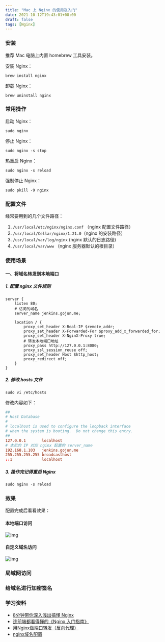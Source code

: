 ```yaml
---
title: "Mac 上 Nginx 的使用及入门"
date: 2021-10-12T19:43:01+08:00
draft: false
tags: [Nginx]
---
```


### 安装

推荐 Mac 电脑上内置 homebrew 工具安装。

安装 Nginx：

``brew install nginx``

卸载 Nginx：

``brew uninstall nginx``

### 常用操作

启动 Nginx：

``sudo nginx``

停止 Nginx：

``sudo nginx -s stop``

热重启 Nginx：

``sudo nginx -s reload``

强制停止 Nginx：

``sudo pkill -9 nginx``

### 配置文件

经常要用到的几个文件路径：

1. ``/usr/local/etc/nginx/nginx.conf`` （nginx 配置文件路径）
2. ``/usr/local/Cellar/nginx/1.21.0``（nginx 的安装路径）
3. ``/usr/local/var/log/nginx`` (nginx 默认的日志路径)
4. ``/usr/local/var/www`` （nginx 服务器默认的根目录）

### 使用场景

#### 一、将域名转发到本地端口

##### 1. 配置 nginx 文件规则

```
server {
    listen 80;
    # 访问的域名
    server_name jenkins.gojun.me;
    
    location / {
        proxy_set_header X-Real-IP $remote_addr;
        proxy_set_header X-Forwarded-For $proxy_add_x_forwarded_for;
        proxy_set_header X-NginX-Proxy true;
        # 转发本地端口地址
        proxy_pass http://127.0.0.1:8080;
        proxy_ssl_session_reuse off;
        proxy_set_header Host $http_host;
        proxy_redirect off;
    }
}
```
##### 2. 修改 hosts 文件

``sudo vi /etc/hosts``

修改内容如下：

```conf
##
# Host Database
#
# localhost is used to configure the loopback interface
# when the system is booting.  Do not change this entry.
##
127.0.0.1       localhost
# 本机的 IP 对应 nginx 配置的 server_name
192.168.1.103   jenkins.gojun.me
255.255.255.255 broadcasthost
::1             localhost
```

##### 3. 操作完记得重启 Nginx

```s
sudo nginx -s reload
```

### 效果

配置完成后看看效果：

#### 本地端口访问

![img](/images/2021/09/nginx-01.png)

#### 自定义域名访问

![img](/images/2021/09/nginx-02.png)

### 局域网访问


### 给域名进行加密签名


### 学习资料

* [8分钟带你深入浅出搞懂 Nginx](https://zhuanlan.zhihu.com/p/34943332)
* [连前端都看得懂的《Nginx 入门指南》](https://juejin.cn/post/6844904129987526663)
* [用Nginx做端口转发（反向代理）](https://zhuanlan.zhihu.com/p/108740468)
* [nginx域名配置](https://www.jianshu.com/p/1372a097a770)
